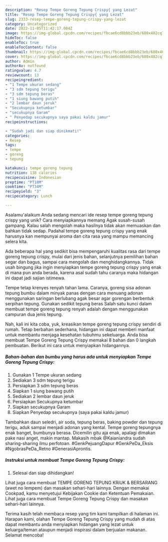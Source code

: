```yaml
---
description: "Resep Tempe Goreng Tepung Crispy{ yang Lezat"
title: "Resep Tempe Goreng Tepung Crispy{ yang Lezat"
slug: 2333-resep-tempe-goreng-tepung-crispy-yang-lezat
category: Uncategorized
date: 2022-11-05T11:42:17.004Z
image: https://img-global.cpcdn.com/recipes/fbcae6cd8bbb23eb/680x482cq70/tempe-goreng-tepung-crispy-foto-resep-utama.jpg
hideToc: false
enableToc: true
enableTocContent: false
thumbnail: https://img-global.cpcdn.com/recipes/fbcae6cd8bbb23eb/680x482cq70/tempe-goreng-tepung-crispy-foto-resep-utama.jpg
cover: https://img-global.cpcdn.com/recipes/fbcae6cd8bbb23eb/680x482cq70/tempe-goreng-tepung-crispy-foto-resep-utama.jpg
author: Admin
authorAv: notfound
ratingvalue: 4.7
reviewcount: 13
recipeingredient:
- "1 Tempe ukuran sedang"
- "3 sdm tepung terigu"
- "3 sdm tepung beras"
- "1 siung bawang putih"
- "2 lembar daun jeruk"
- "Secukupnya ketumbar"
- "secukupnya Garam"
- " Penyedap secukupnya saya pakai kaldu jamur"
recipeinstructions:

- "Sudah jadi dan siap dinikmati!"
categories:
- Resep
tags:
- tempe
- goreng
- tepung

katakunci: tempe goreng tepung 
nutrition: 138 calories
recipecuisine: Indonesian
preptime: "PT18M"
cooktime: "PT34M"
recipeyield: "3"
recipecategory: Lunch

---
```



Asalamu'alaikum Anda sedang mencari ide resep tempe goreng tepung crispy yang unik? Cara menyiapkannya memang Agak susah-susah gampang. Kalau salah mengolah maka hasilnya tidak akan memuaskan dan bahkan tidak sedap. Padahal tempe goreng tepung crispy yang enak harusnya kan mempunyai aroma dan cita rasa yang mampu memancing selera kita.


Ada beberapa hal yang sedikit bisa mempengaruhi kualitas rasa dari tempe goreng tepung crispy, mulai dari jenis bahan, selanjutnya pemilihan bahan segar dan bagus, sampai cara mengolah dan menghidangkannya. Tidak usah bingung jika ingin menyiapkan tempe goreng tepung crispy yang enak di mana pun anda berada, karena asal sudah tahu caranya maka hidangan ini dapat jadi sajian istimewa.

Tempe tetap krenyes renyah tahan lama. Caranya, goreng sisa adonan tepung bumbu dalam minyak panas dengan cara menuang adonan menggunakan saringan berlubang agak besar agar gorengan berbentuk serpihan tepung. Gunakan sedikit tepung beras Salah satu kunci dalam membuat tempe goreng tepung renyah adalah dengan menggunakan campuran dua jenis tepung.


Nah, kali ini kita coba, yuk, kreasikan tempe goreng tepung crispy sendiri di rumah. Tetap berbahan sederhana, hidangan ini dapat memberi manfaat untuk membantu menjaga kesehatan tubuhmu sekeluarga. Anda bisa membuat Tempe Goreng Tepung Crispy memakai 8 bahan dan 0 langkah pembuatan. Berikut ini cara untuk menyiapkan hidangannya.

<!--inarticleads1-->

##### Bahan-bahan dan bumbu yang harus ada untuk menyiapkan Tempe Goreng Tepung Crispy:

1. Gunakan 1 Tempe ukuran sedang
1. Sediakan 3 sdm tepung terigu
1. Persiapkan 3 sdm tepung beras
1. Siapkan 1 siung bawang putih
1. Sediakan 2 lembar daun jeruk
1. Persiapkan Secukupnya ketumbar
1. Siapkan secukupnya Garam
1. Siapkan  Penyedap secukupnya (saya pakai kaldu jamur)


Tambahkan daun seledri, air soda, tepung beras, baking powder dan tepung terigu, aduk sampai menjadi adonan yang kental. Tempe goreng tepungnya enak banget, bumbunya berasa. Dicemilin gitu aja enak, apalagi dimakan pake nasi anget, makin mantap. Makasih mbak @Kaianiandra sudah sharing-sharing ilmu perfotoan. #GenkPejuangDapur #GenkPeDa_Eksis #NgobrasPeDa_Retno #GenerasiAprontis. 

<!--inarticleads2-->

##### Instruksi untuk membuat Tempe Goreng Tepung Crispy:


1. Selesai dan siap dihidangkan!

Lihat juga cara membuat TEMPE GORENG TEPUNG KRiUK &amp; BERSARANG (awet no lempem) dan masakan sehari-hari lainnya. Dengan memakai Cookpad, kamu menyetujui Kebijakan Cookie dan Ketentuan Pemakaian. Lihat juga cara membuat Tempe Goreng Tepung Crispy dan masakan sehari-hari lainnya. 

Terima kasih telah membaca resep yang tim kami tampilkan di halaman ini. Harapan kami, olahan Tempe Goreng Tepung Crispy yang mudah di atas dapat membantu anda menyiapkan hidangan yang lezat untuk keluarga/teman ataupun menjadi inspirasi dalam berjualan makanan. Selamat mencoba!
